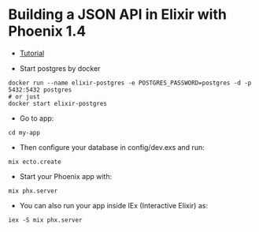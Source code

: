 # Building a JSON API in Elixir with Phoenix 1.4

- [Tutorial](https://lobotuerto.com/blog/building-a-json-api-in-elixir-with-phoenix/)

- Start postgres by docker
```shell
docker run --name elixir-postgres -e POSTGRES_PASSWORD=postgres -d -p 5432:5432 postgres
# or just
docker start elixir-postgres
```

- Go to app:
```shell
cd my-app
```

- Then configure your database in config/dev.exs and run:
```shell
mix ecto.create
```

- Start your Phoenix app with:
```shell
mix phx.server
```

- You can also run your app inside IEx (Interactive Elixir) as:
```shell
iex -S mix phx.server
```